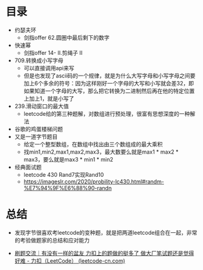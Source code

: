 # 目录

- 约瑟夫环
  - 剑指offer 62.圆圈中最后剩下的数字
- 快速幂
  - 剑指offer 14- II.剪绳子 II
- 709.转换成小写字母
  - 可以直接调用api来写
  - 但是也发现了ascii码的一个规律，就是为什么大写字母和小写字母之间要加上6个多余的符号：因为这样刚好一个字母的大写和小写就会差32，即如果知道一个字母的大写，那么把它转换为二进制然后再在他的特定位置上加上1，就是小写了
- 239.滑动窗口的最大值
  - leetcode给的第三种题解，对数组进行预处理，很富有思想深度的一种解法
- 谷歌的鸡蛋楼梯问题
- 又是一道字节题目
  - 给定一个整型数组，在数组中找出由三个数组成的最大乘积
  - 找min1,min2,max1,max2,max3，最大数要么就是max1 * max2 * max3，要么就是max3 * min1 * min2
- 经典面试题
  - leetcode 430 Rand7实现Rand10
  - https://imageslr.com/2020/probility-lc430.html#randm-%E7%94%9F%E6%88%90-randn



# 总结

- 发现字节很喜欢考leetcode的变种题，就是把两道leetcode组合在一起，非常的考验做题家的总结和应对能力

- [刷题交流｜有没有一样的盆友 力扣上的题做的挺多了 做大厂笔试题还是觉得好难 - 力扣（LeetCode） (leetcode-cn.com)](https://leetcode-cn.com/circle/discuss/qJXzLU/)
